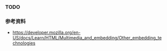 ### TODO



### 参考资料

* https://developer.mozilla.org/en-US/docs/Learn/HTML/Multimedia_and_embedding/Other_embedding_technologies